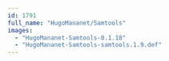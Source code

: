 ```yaml
---
id: 1791
full_name: "HugoMananet/Samtools"
images: 
  - "HugoMananet-Samtools-0.1.18"
  - "HugoMananet-Samtools-samtools.1.9.def"
---
```

